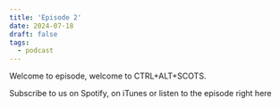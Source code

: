 ```yaml
---
title: 'Episode 2'
date: 2024-07-18
draft: false
tags:
  - podcast
---
```


Welcome to episode, welcome to CTRL+ALT+SCOTS. 

Subscribe to us on Spotify, on iTunes or listen to the episode right here